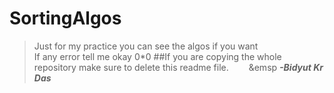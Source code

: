 # SortingAlgos

> Just for my practice you can see the algos if you want
> </br>
> If any error tell me okay 0\*0
> ##If you are copying the whole repository make sure to delete this readme file.
> &emsp;&emsp;&emsp **_-Bidyut Kr Das_**
